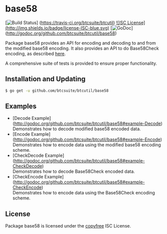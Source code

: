base58
==========

[![Build Status](http://img.shields.io/travis/btcsuite/btcutil.svg)]
(https://travis-ci.org/btcsuite/btcutil) [![ISC License]
(http://img.shields.io/badge/license-ISC-blue.svg)](http://copyfree.org)
[![GoDoc](https://godoc.org/github.com/btcsuite/btcutil/base58?status.png)]
(http://godoc.org/github.com/btcsuite/btcutil/base58)

Package base58 provides an API for encoding and decoding to and from the modified base58 encoding. It also provides an
API to do Base58Check encoding, as described [here](https://en.bitcoin.it/wiki/Base58Check_encoding).

A comprehensive suite of tests is provided to ensure proper functionality.

## Installation and Updating

```bash
$ go get -u github.com/btcsuite/btcutil/base58
```

## Examples

* [Decode Example]
  (http://godoc.org/github.com/btcsuite/btcutil/base58#example-Decode)  
  Demonstrates how to decode modified base58 encoded data.
* [Encode Example]
  (http://godoc.org/github.com/btcsuite/btcutil/base58#example-Encode)  
  Demonstrates how to encode data using the modified base58 encoding scheme.
* [CheckDecode Example]
  (http://godoc.org/github.com/btcsuite/btcutil/base58#example-CheckDecode)  
  Demonstrates how to decode Base58Check encoded data.
* [CheckEncode Example]
  (http://godoc.org/github.com/btcsuite/btcutil/base58#example-CheckEncode)  
  Demonstrates how to encode data using the Base58Check encoding scheme.

## License

Package base58 is licensed under the [copyfree](http://copyfree.org) ISC License.
